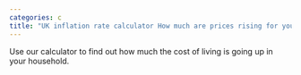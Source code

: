 ```yaml
---
categories: c
title: "UK inflation rate calculator How much are prices rising for you"
---
```

Use our calculator to find out how much the cost of living is going up in your household.